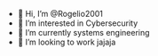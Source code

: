 - 👋 Hi, I’m @Rogelio2001
- 👀 I’m interested in Cybersecurity
- 🌱 I’m currently systems engineering
- 💞️ I’m looking to work jajaja



